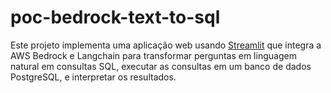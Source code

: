 # poc-bedrock-text-to-sql
Este projeto implementa uma aplicação web usando [Streamlit](https://streamlit.io/) que integra a AWS Bedrock e Langchain para transformar perguntas em linguagem natural em consultas SQL, executar as consultas em um banco de dados PostgreSQL, e interpretar os resultados.
